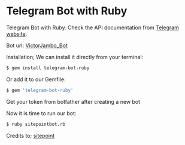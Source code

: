# Telegram Bot with Ruby

Telegram Bot with Ruby. Check the API documentation from [Telegram website](https://core.telegram.org/#telegram-api).

Bot url: [VictorJambo_Bot](https://t.me/VictorJambo_Bot)

Installation;
We can install it directly from your terminal:
```sh
$ gem install telegram-bot-ruby
```
Or add it to our Gemfile:
```sh
$ gem 'telegram-bot-ruby'
```

Get your token from botfather after creating a new bot

Now it is time to run our bot:
```sh
$ ruby sitepointbot.rb
```

Credits to; [sitepoint](https://www.sitepoint.com/quickly-create-a-telegram-bot-in-ruby/)
